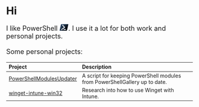 # Hi

<p style="font-size:18px">I like PowerShell <img src="./img/pwsh.svg" height="18"/>. I use it a lot for both work and personal projects.<br><br>Some personal projects:</p>

|Project |Description
|:--|:--
|[PowerShellModulesUpdater](https://github.com/o-l-a-v/PowerShell-Projects/tree/master/PowerShellModulesUpdater)|A script for keeping PowerShell modules from PowerShellGallery up to date.
|[winget-intune-win32](https://github.com/o-l-a-v/winget-intune-win32) |Research into how to use Winget with Intune.
